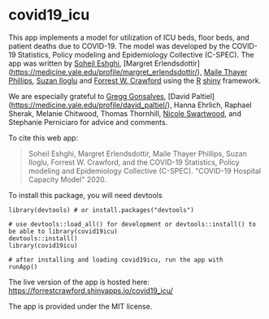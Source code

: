 # covid19_icu

This app implements a model for utilization of ICU beds, floor beds, and patient deaths due to COVID-19.  The model was developed by the COVID-19 Statistics,
Policy modeling and Epidemiology Collective (C-SPEC).  The app was written by [Soheil Eshghi](http://www.soheileshghi.com/), [Margret Erlendsdottir] (https://medicine.yale.edu/profile/margret_erlendsdottir/), [Maile Thayer Phillips](https://medicine.yale.edu/profile/maile_phillips/), [Suzan Iloglu](https://medicine.yale.edu/profile/suzan_iloglu/) and [Forrest W. Crawford](http://www.crawfordlab.io) using the [R](http://www.r-project.org) [shiny](http://shiny.rstudio.com/) framework. 

We are especially grateful to [Gregg Gonsalves](https://medicine.yale.edu/profile/gregg_gonsalves/), [David Paltiel] (https://medicine.yale.edu/profile/david_paltiel/),
Hanna Ehrlich, Raphael Sherak,  Melanie Chitwood, Thomas Thornhill, [Nicole Swartwood](https://prevention-policy-modeling-lab.sph.harvard.edu/nicole-swartwood/), 
and Stephanie Perniciaro for advice and comments.  


To cite this web app: 

> Soheil Eshghi, Margret Erlendsdottir, Maile Thayer Phillips, Suzan Iloglu, Forrest W. Crawford, and the COVID-19 Statistics,
Policy modeling and Epidemiology Collective (C-SPEC). "COVID-19 Hospital Capacity Model" 2020. 


To install this package, you will need devtools
```
library(devtools) # or install.packages("devtools")

# use devtools::load_all() for development or devtools::install() to be able to library(covid19icu)
devtools::install()
library(covid19icu)

# after installing and loading covid19icu, run the app with 
runApp()
```

The live version of the app is hosted here: https://forrestcrawford.shinyapps.io/covid19_icu/

The app is provided under the MIT license.


